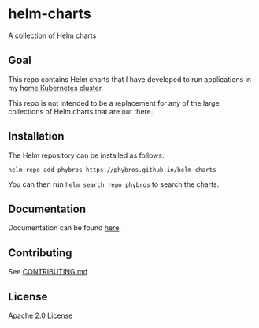# helm-charts
A collection of Helm charts

## Goal

This repo contains Helm charts that I have developed to run applications in my
[home Kubernetes cluster](https://github.com/phybros/k3s-cluster).

This repo is not intended to be a replacement for any of the large collections
of Helm charts that are out there.

## Installation

The Helm repository can be installed as follows:

```console
helm repo add phybros https://phybros.github.io/helm-charts
```

You can then run `helm search repo phybros` to search the charts.

## Documentation

Documentation can be found [here](https://phybros.github.io/helm-charts/docs/).

## Contributing

See [CONTRIBUTING.md](./CONTRIBUTING.md)

## License

[Apache 2.0 License](./LICENSE)